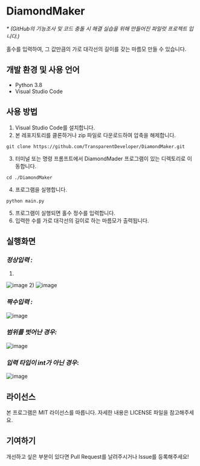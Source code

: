 # DiamondMaker
_* (GitHub의 기능조사 및 코드 충돌 시 해결 실습을 위해 만들어진  파일럿 프로젝트 입니다.)_

홀수를 입력하여, 그 값만큼의 가로 대각선의 길이를 갖는 마름모 만들 수 있습니다.

## 개발 환경 및 사용 언어
- Python 3.8
- Visual Studio Code

## 사용 방법
1. Visual Studio Code를 설치합니다.
2. 본 레포지토리를 클론하거나 zip 파일로 다운로드하여 압축을 해제합니다.
```
git clone https://github.com/TransparentDeveloper/DiamondMaker.git
```
3. 터미널 또는 명령 프롬프트에서 DiamondMader 프로그램이 있는 디렉토리로 이동합니다.
``` 
cd ./DiamondMaker
```
4. 프로그램을 실행합니다.
``` 
python main.py 
```

5. 프로그램이 실행되면 홀수 정수를 입력합니다.
6. 입력한 수를 가로 대각선의 길이로 하는 마름모가 출력됩니다.

## 실행화면

### _정상입력 :_
1)
![image](https://user-images.githubusercontent.com/50646145/227203655-5515c30f-d253-475e-a671-fc952dfc6d2b.png)
2)
![image](https://user-images.githubusercontent.com/50646145/227203842-736751c4-a2cd-4840-9eaf-66db8fd6c6be.png)
### _짝수입력 :_
![image](https://user-images.githubusercontent.com/50646145/227205567-cae17f40-d7e5-4abc-91c9-2d3f400cbb43.png)

### _범위를 벗어난 경우:_
![image](https://user-images.githubusercontent.com/50646145/227205759-3a610b58-5312-49e6-aa26-b784808ab503.png)
### _입력 타입이 int가 아닌 경우_:
![image](https://user-images.githubusercontent.com/50646145/227208323-6498ce47-6c5a-491a-9e4a-edf33ecc0249.png)



## 라이선스
본 프로그램은 MIT 라이선스를 따릅니다. 자세한 내용은 LICENSE 파일을 참고해주세요.

## 기여하기
개선하고 싶은 부분이 있다면 Pull Request를 날려주시거나 Issue를 등록해주세요!

